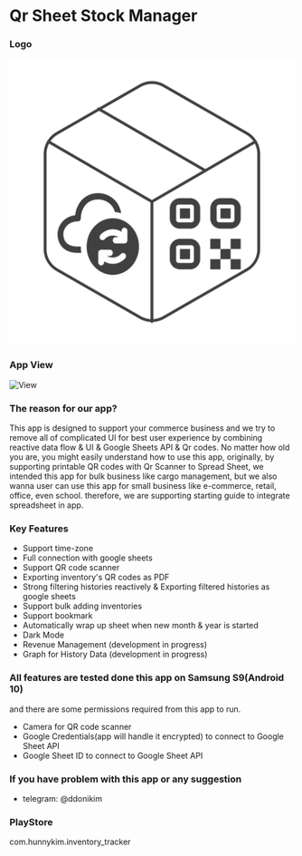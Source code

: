 # Qr Sheet Stock Manager

### Logo

![Logo](lib/for_md/app_logo.png)

### App View

![View](lib/for_md/final.png)

### The reason for our app?

This app is designed to support your commerce business and we try to remove all of complicated UI for best user
experience by combining reactive data flow & UI & Google Sheets API & Qr codes. No matter how old you are, you might
easily understand how to use this app, originally, by supporting printable QR codes with Qr Scanner to Spread Sheet, we
intended this app for bulk business like cargo management, but we also wanna user can use this app for small business
like e-commerce, retail, office, even school. therefore, we are supporting starting guide to integrate spreadsheet in app.

### Key Features

- Support time-zone
- Full connection with google sheets
- Support QR code scanner
- Exporting inventory's QR codes as PDF
- Strong filtering histories reactively & Exporting filtered histories as google sheets
- Support bulk adding inventories
- Support bookmark
- Automatically wrap up sheet when new month & year is started
- Dark Mode
- Revenue Management (development in progress)
- Graph for History Data (development in progress)

### All features are tested done this app on Samsung S9(Android 10)
and there are some permissions required from this app to run.

- Camera for QR code scanner
- Google Credentials(app will handle it encrypted) to connect to Google Sheet API
- Google Sheet ID to connect to Google Sheet API
 
### If you have problem with this app or any suggestion

- telegram: @ddonikim

### PlayStore
com.hunnykim.inventory_tracker
